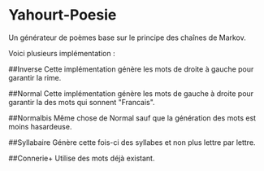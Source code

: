 # Yahourt-Poesie
Un générateur de poèmes base sur le principe des chaînes de Markov.

Voici plusieurs implémentation :

##Inverse
Cette implémentation génère les mots de droite à gauche pour garantir la rime.

##Normal
Cette implémentation génère les mots de gauche à droite pour garantir la des mots qui sonnent "Francais".

##Normalbis
Même chose de Normal sauf que la génération des mots est moins hasardeuse.

##Syllabaire
Génère cette fois-ci des syllabes et non plus lettre par lettre.

##Connerie+
Utilise des mots déjà existant.
